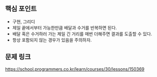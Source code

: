 ## 핵심 포인트

- 구현, 그리디
- 제일 끝에서부터 가능한만큼 배달과 수거를 반복하면 된다.
- 배달 혹은 수거하러 가는 제일 긴 거리를 매번 더해주면 결과를 도출할 수 있다.
- 항상 포함되지 않는 경우가 있음을 주의하자.

## 문제 링크

https://school.programmers.co.kr/learn/courses/30/lessons/150369
